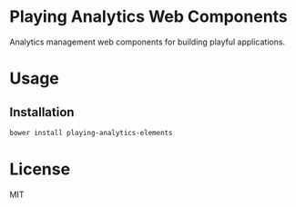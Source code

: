 Playing Analytics Web Components
================================

Analytics management web components for building playful applications.

# Usage

## Installation

```bash
bower install playing-analytics-elements
```

# License

MIT